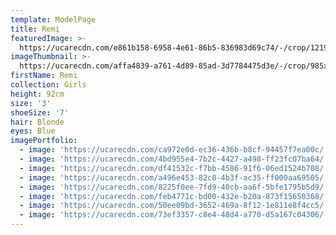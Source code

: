 ```yaml
---
template: ModelPage
title: Remi
featuredImage: >-
  https://ucarecdn.com/e861b158-6958-4e61-86b5-836983d69c74/-/crop/1219x681/0,0/-/preview/
imageThumbnail: >-
  https://ucarecdn.com/affa4839-a761-4d89-85ad-3d7784475d3e/-/crop/985x1199/209,53/-/preview/
firstName: Remi
collection: Girls
height: 92cm
size: '3'
shoeSize: '7'
hair: Blonde
eyes: Blue
imagePortfolio:
  - image: 'https://ucarecdn.com/ca972e0d-ec36-436b-b8cf-94457f7ea00c/'
  - image: 'https://ucarecdn.com/4bd955e4-7b2c-4427-a498-ff23fc07ba64/'
  - image: 'https://ucarecdn.com/df41532c-f7bb-4586-91f6-06ed1524b708/'
  - image: 'https://ucarecdn.com/a496e453-82c8-4b3f-ac35-ff000aa69505/'
  - image: 'https://ucarecdn.com/8225f0ee-7fd9-40cb-aa6f-5bfe1795b5d9/'
  - image: 'https://ucarecdn.com/feb4771c-bd00-432e-b20a-873f15650368/'
  - image: 'https://ucarecdn.com/50ee09bd-3652-469a-8f12-1e811e8f4cc5/'
  - image: 'https://ucarecdn.com/73ef3357-c8e4-48d4-a770-d5a167c04306/'
---
```


